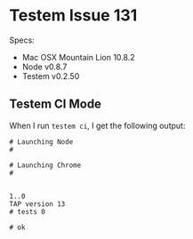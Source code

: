 # Testem Issue 131 #

Specs:

 * Mac OSX Mountain Lion 10.8.2
 * Node v0.8.7
 * Testem v0.2.50

## Testem CI Mode ##

When I run `testem ci`, I get the following output:

```
# Launching Node
#

# Launching Chrome
#


1..0
TAP version 13
# tests 0

# ok
```
